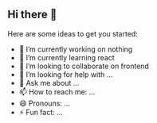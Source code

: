 ## Hi there 👋

Here are some ideas to get you started:

- 🔭 I’m currently working on nothing
- 🌱 I’m currently learning react
- 👯 I’m looking to collaborate on frontend
- 🤔 I’m looking for help with ...
- 💬 Ask me about ...
- 📫 How to reach me: ...
- 😄 Pronouns: ...
- ⚡ Fun fact: ...
